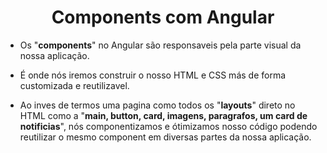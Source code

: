<h1 align="center">Components com Angular</h1>

  - Os "**components**" no Angular são responsaveis pela parte visual da nossa aplicação.

  - É onde nós iremos construir o nosso HTML e CSS más de forma customizada e reutilizavel.
  
  - Ao inves de termos uma pagina como todos os "**layouts**" direto no HTML como a "**main, button, card, imagens, paragrafos, um card de notificias**", nós componentizamos e ótimizamos nosso código podendo reutilizar o mesmo component em diversas partes da nossa aplicação.

